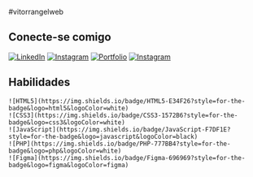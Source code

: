 #vitorrangelweb

## Conecte-se comigo

[![LinkedIn](https://img.shields.io/badge/LinkedIn-0077B5?style=for-the-badge&logo=linkedin&logoColor=white)](https://www.linkedin.com/in/vitor-rangel-b69026311/)
[![Instagram](https://img.shields.io/badge/-Instagram-%23E4405F?style=for-the-badge&logo=instagram&logoColor=white)](https://www.instagram.com/rangelvitorweb/)
[![Portfolio](https://img.shields.io/badge/Portfolio-FF5722?style=for-the-badge&logo=todoist&logoColor=white)](https://vitorrangelwebdesign.com.br/)
[![Instagram](https://img.shields.io/badge/-Instagram-%23E4405F?style=for-the-badge&logo=instagram&logoColor=white)](https://www.instagram.com/SEUUSERNAME/)

## Habilidades
	![HTML5](https://img.shields.io/badge/HTML5-E34F26?style=for-the-badge&logo=html5&logoColor=white)
	![CSS3](https://img.shields.io/badge/CSS3-1572B6?style=for-the-badge&logo=css3&logoColor=white)
	![JavaScript](https://img.shields.io/badge/JavaScript-F7DF1E?style=for-the-badge&logo=javascript&logoColor=black)
	![PHP](https://img.shields.io/badge/PHP-777BB4?style=for-the-badge&logo=php&logoColor=white)
	![Figma](https://img.shields.io/badge/Figma-696969?style=for-the-badge&logo=figma&logoColor=figma)
